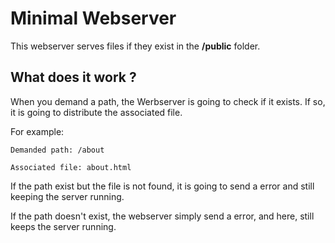 # Minimal Webserver
This webserver serves files if they exist in the **/public** folder.

## What does it work ?
When you demand a path, the Werbserver is going to check if it exists. If so, it is going to distribute the associated file.

For example:

`Demanded path: /about `

`Associated file: about.html`

If the path exist but the file is not found, it is going to send a error and still keeping the server running.

If the path doesn't exist, the webserver simply send a error, and here, still keeps the server running.